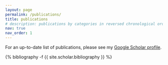 ```yaml
---
layout: page
permalink: /publications/
title: publications
# description: publications by categories in reversed chronological order. generated by jekyll-scholar.
nav: true
nav_order: 1
---
```

<!-- _pages/publications.md -->
<div class="publications">

For an up-to-date list of publications, please see my [Google Scholar profile](https://scholar.google.com/citations?user=1kizn3kAAAAJ&hl=en).

{% bibliography -f {{ site.scholar.bibliography }} %}

</div>
